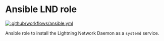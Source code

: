 # Ansible LND role

[![.github/workflows/ansible.yml](https://github.com/fooock/yourbtc.link/actions/workflows/ansible.yml/badge.svg)](https://github.com/fooock/yourbtc.link/actions/workflows/ansible.yml)

Ansible role to install the Lightning Network Daemon as a `systemd` service.
